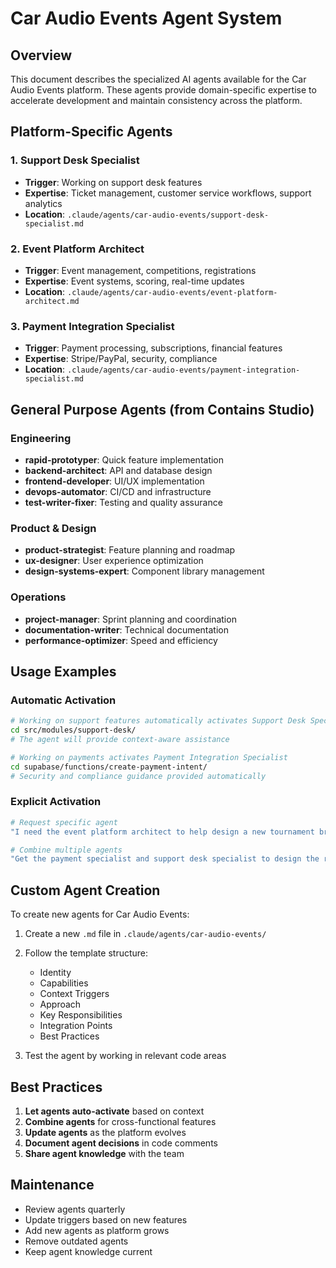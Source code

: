 # Car Audio Events Agent System

## Overview
This document describes the specialized AI agents available for the Car Audio Events platform. These agents provide domain-specific expertise to accelerate development and maintain consistency across the platform.

## Platform-Specific Agents

### 1. Support Desk Specialist
- **Trigger**: Working on support desk features
- **Expertise**: Ticket management, customer service workflows, support analytics
- **Location**: `.claude/agents/car-audio-events/support-desk-specialist.md`

### 2. Event Platform Architect
- **Trigger**: Event management, competitions, registrations
- **Expertise**: Event systems, scoring, real-time updates
- **Location**: `.claude/agents/car-audio-events/event-platform-architect.md`

### 3. Payment Integration Specialist
- **Trigger**: Payment processing, subscriptions, financial features
- **Expertise**: Stripe/PayPal, security, compliance
- **Location**: `.claude/agents/car-audio-events/payment-integration-specialist.md`

## General Purpose Agents (from Contains Studio)

### Engineering
- **rapid-prototyper**: Quick feature implementation
- **backend-architect**: API and database design
- **frontend-developer**: UI/UX implementation
- **devops-automator**: CI/CD and infrastructure
- **test-writer-fixer**: Testing and quality assurance

### Product & Design
- **product-strategist**: Feature planning and roadmap
- **ux-designer**: User experience optimization
- **design-systems-expert**: Component library management

### Operations
- **project-manager**: Sprint planning and coordination
- **documentation-writer**: Technical documentation
- **performance-optimizer**: Speed and efficiency

## Usage Examples

### Automatic Activation
```bash
# Working on support features automatically activates Support Desk Specialist
cd src/modules/support-desk/
# The agent will provide context-aware assistance

# Working on payments activates Payment Integration Specialist
cd supabase/functions/create-payment-intent/
# Security and compliance guidance provided automatically
```

### Explicit Activation
```bash
# Request specific agent
"I need the event platform architect to help design a new tournament bracket system"

# Combine multiple agents
"Get the payment specialist and support desk specialist to design the refund workflow"
```

## Custom Agent Creation

To create new agents for Car Audio Events:

1. Create a new `.md` file in `.claude/agents/car-audio-events/`
2. Follow the template structure:
   - Identity
   - Capabilities
   - Context Triggers
   - Approach
   - Key Responsibilities
   - Integration Points
   - Best Practices

3. Test the agent by working in relevant code areas

## Best Practices

1. **Let agents auto-activate** based on context
2. **Combine agents** for cross-functional features
3. **Update agents** as the platform evolves
4. **Document agent decisions** in code comments
5. **Share agent knowledge** with the team

## Maintenance

- Review agents quarterly
- Update triggers based on new features
- Add new agents as platform grows
- Remove outdated agents
- Keep agent knowledge current